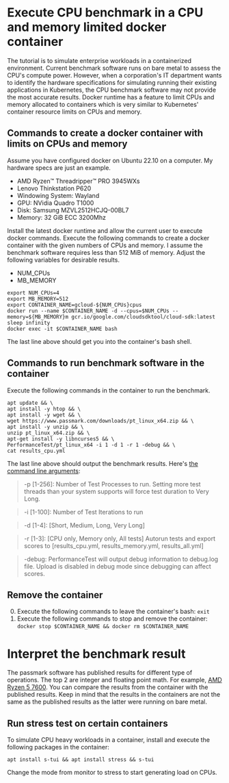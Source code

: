 # Execute CPU benchmark in a CPU and memory limited docker container
The tutorial is to simulate enterprise workloads in a containerized environment. Current benchmark software runs on
bare metal to assess the CPU's compute power. However, when a corporation's IT department wants to identify
the hardware specifications for simulating running their existing applications in Kubernetes,
the CPU benchmark software may not provide the most accurate results. Docker runtime has a feature to limit
CPUs and memory allocated to containers which is very similar to Kubernetes' container resource limits on
CPUs and memory.

## Commands to create a docker container with limits on CPUs and memory
Assume you have configured docker on Ubuntu 22.10 on a computer. My hardware specs are just an example.
* AMD Ryzen™ Threadripper™ PRO 3945WXs
* Lenovo Thinkstation P620
* Windowing System: Wayland
* GPU: NVidia Quadro T1000
* Disk: Samsung MZVL2512HCJQ-00BL7
* Memory: 32 GiB ECC 3200Mhz

Install the latest docker runtime and allow the current user to execute docker commands.
Execute the following commands to create a docker container with the given numbers of CPUs and memory.
I assume the benchmark software requires less than 512 MiB of memory.
Adjust the following variables for desirable results.
* NUM_CPUs
* MB_MEMORY

```commandline
export NUM_CPUs=4
export MB_MEMORY=512
export CONTAINER_NAME=gcloud-${NUM_CPUs}cpus
docker run --name $CONTAINER_NAME -d --cpus=$NUM_CPUs --memory=${MB_MEMORY}m gcr.io/google.com/cloudsdktool/cloud-sdk:latest sleep infinity
docker exec -it $CONTAINER_NAME bash
```

The last line above should get you into the container's bash shell.
## Commands to run benchmark software in the container
Execute the following commands in the container
to run the benchmark.
```commandline
apt update && \
apt install -y htop && \
apt install -y wget && \
wget https://www.passmark.com/downloads/pt_linux_x64.zip && \
apt install -y unzip && \
unzip pt_linux_x64.zip && \
apt-get install -y libncurses5 && \
PerformanceTest/pt_linux_x64 -i 1 -d 1 -r 1 -debug && \
cat results_cpu.yml
```

The last line above should output the benchmark results. Here's [the command line arguments](https://www.passmark.com/support/pt_linux_faq.php):

> -p [1-256]: Number of Test Processes to run. Setting more test threads than your system supports will force test duration to Very Long.

> -i [1-100]: Number of Test Iterations to run

> -d [1-4]: [Short, Medium, Long, Very Long]

> -r [1-3]: [CPU only, Memory only, All tests] Autorun tests and export scores to [results_cpu.yml, results_memory.yml, results_all.yml]

> -debug: PerformanceTest will output debug information to debug.log file. Upload is disabled in debug mode since debugging can affect scores.

## Remove the container
0. Execute the following commands to leave the container's bash:
`exit`
1. Execute the following commands to stop and remove the container:
`docker stop $CONTAINER_NAME && docker rm $CONTAINER_NAME`

# Interpret the benchmark result
The passmark software has published results for different type of operations.
The top 2 are integer and floating point math. For example, [AMD Ryzen 5 7600](https://www.cpubenchmark.net/cpu.php?cpu=AMD+Ryzen+5+7600&id=5172).
You can compare the results from the container with the published results. Keep in mind that the results
in the containers are not the same as the published results as the latter were running on bare metal. 

## Run stress test on certain containers
To simulate CPU heavy workloads in a container, install and execute the following packages in the container:
```commandline
apt install s-tui && apt install stress && s-tui
```
Change the mode from monitor to stress to start generating load on CPUs.